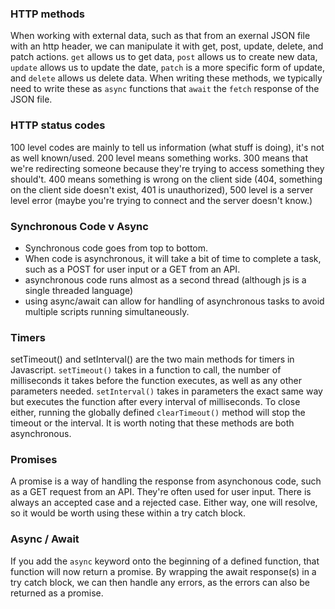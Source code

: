 ### HTTP methods

When working with external data, such as that from an exernal JSON file with an http header, we can manipulate it with get, post, update, delete, and patch actions. ```get``` allows us to get data, ```post``` allows us to create new data, ```update``` allows us to update the date, ```patch``` is a more specific form of update, and ```delete``` allows us delete data. When writing these methods, we typically need to write these as ```async``` functions that ```await``` the ```fetch``` response of the JSON file.

### HTTP status codes

100 level codes are mainly to tell us information (what stuff is doing), it's not as well known/used. 200 level means something works. 300 means that we're redirecting someone because they're trying to access something they should't. 400 means something is wrong on the client side (404, something on the client side doesn't exist, 401 is unauthorized), 500 level is a server level error (maybe you're trying to connect and the server doesn't know.)

### Synchronous Code v Async

- Synchronous code goes from top to bottom.
- When code is asynchronous, it will take a bit of time to complete a task, such as a POST for user input or a GET from an API. 
- asynchronous code runs almost as a second thread (although js is a single threaded language)
- using async/await can allow for handling of asynchronous tasks to avoid multiple scripts running simultaneously.

### Timers

setTimeout() and setInterval() are the two main methods for timers in Javascript. ```setTimeout()``` takes in a function to call, the number of milliseconds it takes before the function executes, as well as any other parameters needed. ```setInterval()``` takes in parameters the exact same way but executes the function after every interval of milliseconds. To close either, running the globally defined ```clearTimeout()``` method will stop the timeout or the interval. It is worth noting that these methods are both asynchronous.

### Promises

A promise is a way of handling the response from asynchonous code, such as a GET request from an API. They're often used for user input. There is always an accepted case and a rejected case. Either way, one will resolve, so it would be worth using these within a try catch block.


### Async / Await

If you add the ```async``` keyword onto the beginning of a defined function, that function will now return a promise. By wrapping the await response(s) in a try catch block, we can then handle any errors, as the errors can also be returned as a promise.

